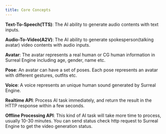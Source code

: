 ```yaml
---
title: Core Concepts
---
```



**Text-To-Speech(TTS)**: The AI ability to generate audio contents with text inputs.

**Audio-To-Video(A2V)**: The AI ability to generate spokesperson(talking avatar) video contents with audio inputs.

**Avatar**: The avatar represents a real human or CG human information in Surreal Engine including age, gender, name etc.

**Pose**: An avatar can have a set of poses. Each pose represents an avatar with different gestures, outfits etc.

**Voice**: A voice represents an unique human sound generated by Surreal Engine. 

**Realtime API**: Process AI task immediately, and return the result in the HTTP response within a few seconds.

**Offline Processing API**: This kind of AI task will take more time to process, usually 10-30 minutes. You can send status check http request to Surreal Engine to get the video generation status.
